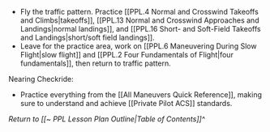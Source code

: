 - Fly the traffic pattern. Practice [[PPL.4 Normal and Crosswind Takeoffs and Climbs|takeoffs]], [[PPL.13 Normal and Crosswind Approaches and Landings|normal landings]], and [[PPL.16 Short- and Soft-Field Takeoffs and Landings|short/soft field landings]].
- Leave for the practice area, work on [[PPL.6 Maneuvering During Slow Flight|slow flight]] and [[PPL.2 Four Fundamentals of Flight|four fundamentals]], then return to traffic pattern.

Nearing Checkride:
- Practice everything from the [[All Maneuvers Quick Reference]], making sure to understand and achieve [[Private Pilot ACS]] standards.


*Return to [[~ PPL Lesson Plan Outline|Table of Contents]]^*